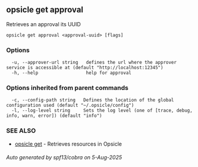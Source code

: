 ## opsicle get approval

Retrieves an approval its UUID

```
opsicle get approval <approval-uuid> [flags]
```

### Options

```
  -u, --approver-url string   defines the url where the approver service is accessible at (default "http://localhost:12345")
  -h, --help                  help for approval
```

### Options inherited from parent commands

```
  -c, --config-path string   Defines the location of the global configuration used (default "~/.opsicle/config")
  -l, --log-level string     Sets the log level (one of [trace, debug, info, warn, error]) (default "info")
```

### SEE ALSO

* [opsicle get](cli/opsicle_get.md)	 - Retrieves resources in Opsicle

###### Auto generated by spf13/cobra on 5-Aug-2025
